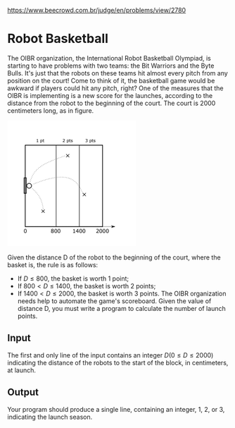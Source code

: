 https://www.beecrowd.com.br/judge/en/problems/view/2780

# Robot Basketball

The OIBR organization, the International Robot Basketball Olympiad, is
starting to have problems with two teams: the Bit Warriors and the Byte Bulls.
It's just that the robots on these teams hit almost every pitch from any
position on the court! Come to think of it, the basketball game would be
awkward if players could hit any pitch, right? One of the measures that the
OIBR is implementing is a new score for the launches, according to the
distance from the robot to the beginning of the court. The court is 2000
centimeters long, as in figure.

![](imgs/UOJ_2780.png)

Given the distance D of the robot to the beginning of the court, where the
basket is, the rule is as follows:

- If $D \leq 800$, the basket is worth 1 point;
- If $800 \lt D \leq 1400$, the basket is worth 2 points;
- If $1400 \lt D \leq 2000$, the basket is worth 3 points. The OIBR organization
  needs help to automate the game's scoreboard. Given the value of distance D,
  you must write a program to calculate the number of launch points.

## Input

The first and only line of the input contains an integer $D (0 \leq D \leq
2000)$ indicating the distance of the robots to the start of the block, in
centimeters, at launch.

## Output

Your program should produce a single line, containing an integer, 1, 2, or 3,
indicating the launch season.
